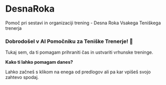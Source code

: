 # DesnaRoka
Pomoč pri sestavi in organizaciji trening - Desna Roka Vsakega Teniškega trenerja

### Dobrodošel v AI Pomočniku za Teniške Trenerje! 🎾

Tukaj sem, da ti pomagam prihraniti čas in ustvariti vrhunske treninge.

**Kako ti lahko pomagam danes?**

Lahko začneš s klikom na enega od predlogov ali pa kar vpišeš svojo zahtevo spodaj.
